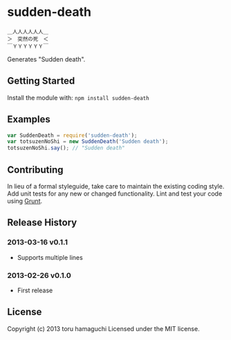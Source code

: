 # sudden-death

```
＿人人人人人人＿
＞　突然の死　＜
￣ＹＹＹＹＹＹ￣
```

Generates "Sudden death".

## Getting Started
Install the module with: `npm install sudden-death`

## Examples

```javascript
var SuddenDeath = require('sudden-death');
var totsuzenNoShi = new SuddenDeath('Sudden death');
totsuzenNoShi.say(); // "Sudden death"
```

## Contributing
In lieu of a formal styleguide, take care to maintain the existing coding style. Add unit tests for any new or changed functionality. Lint and test your code using [Grunt](http://gruntjs.com/).

## Release History

### 2013-03-16 v0.1.1

* Supports multiple lines

### 2013-02-26 v0.1.0

* First release

## License
Copyright (c) 2013 toru hamaguchi
Licensed under the MIT license.
